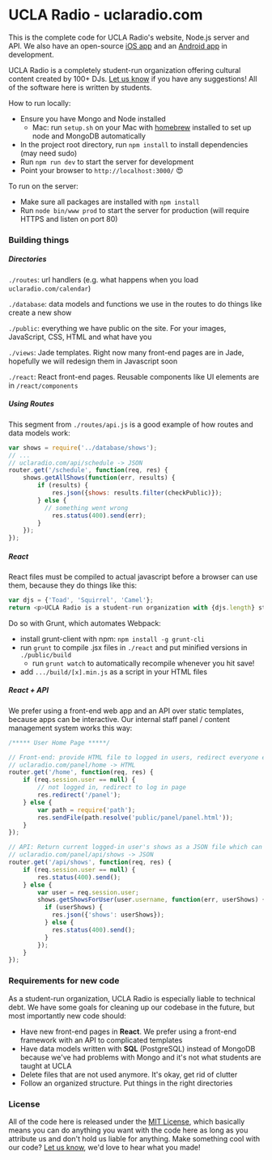# UCLA Radio - uclaradio.com

This is the complete code for UCLA Radio's website, Node.js server and API. We also have an open-source [iOS app](https://github.com/uclaradio/uclaradio-iOS) and an [Android app](https://github.com/uclaradio/uclaradio-Android) in development.

UCLA Radio is a completely student-run organization offering cultural content created by 100+ DJs. [Let us know](mailto:radio.web@media.ucla.edu) if you have any suggestions! All of the software here is written by students.

How to run locally:
* Ensure you have Mongo and Node installed
  * Mac: run `setup.sh` on your Mac with [homebrew](http://brew.sh/) installed to set up node and MongoDB automatically
* In the project root directory, run `npm install` to install dependencies (may need sudo)
* Run `npm run dev` to start the server for development
* Point your browser to `http://localhost:3000/` :heart_eyes:

To run on the server:
* Make sure all packages are installed with `npm install`
* Run `node bin/www prod` to start the server for production (will require HTTPS and listen on port 80)


### Building things

##### Directories

`./routes`: url handlers (e.g. what happens when you load `uclaradio.com/calendar`)

`./database`: data models and functions we use in the routes to do things like create a new show

`./public`: everything we have public on the site. For your images, JavaScript, CSS, HTML and what have you

`./views`: Jade templates. Right now many front-end pages are in Jade, hopefully we will redesign them in Javascript soon

`./react`: React front-end pages. Reusable components like UI elements are in `/react/components`

##### Using Routes

This segment from `./routes/api.js` is a good example of how routes and data models work:
```javascript
var shows = require('../database/shows');
// ...
// uclaradio.com/api/schedule -> JSON
router.get('/schedule', function(req, res) {
	shows.getAllShows(function(err, results) {
		if (results) {
			res.json({shows: results.filter(checkPublic)});
		} else {
		  // something went wrong
			res.status(400).send(err);
		}
	});
});
```

##### React

React files must be compiled to actual javascript before a browser can use them, because they do things like this:
```javascript
var djs = {'Toad', 'Squirrel', 'Camel'};
return <p>UCLA Radio is a student-run organization with {djs.length} student DJs. </p>;
```

Do so with Grunt, which automates Webpack:
* install grunt-client with npm: `npm install -g grunt-cli`
* run `grunt` to compile .jsx files in `./react` and put minified versions in `./public/build`
  * run `grunt watch` to automatically recompile whenever you hit save!
* add `.../build/[x].min.js` as a script in your HTML files

##### React + API

We prefer using a front-end web app and an API over static templates, because apps can be interactive. Our internal staff panel / content management system works this way:

```javascript
/***** User Home Page *****/

// Front-end: provide HTML file to logged in users, redirect everyone else
// uclaradio.com/panel/home -> HTML
router.get('/home', function(req, res) {
	if (req.session.user == null) {
		// not logged in, redirect to log in page
		res.redirect('/panel');
	} else {
		var path = require('path');
		res.sendFile(path.resolve('public/panel/panel.html'));
	}
});

// API: Return current logged-in user's shows as a JSON file which can be parsed by React, or 400 error
// uclaradio.com/panel/api/shows -> JSON
router.get('/api/shows', function(req, res) {
	if (req.session.user == null) {
		res.status(400).send();
	} else {
		var user = req.session.user;
		shows.getShowsForUser(user.username, function(err, userShows) {
		  if (userShows) {
		    res.json({'shows': userShows});
		  } else {
		    res.status(400).send();
		  }
		});
	}
});
```


### Requirements for new code

As a student-run organization, UCLA Radio is especially liable to technical debt. We have some goals for cleaning up our codebase in the future, but most importantly new code should:
* Have new front-end pages in __React__. We prefer using a front-end framework with an API to complicated templates
* Have data models written with __SQL__ (PostgreSQL) instead of MongoDB because we've had problems with Mongo and it's not what students are taught at UCLA
* Delete files that are not used anymore. It's okay, get rid of clutter
* Follow an organized structure. Put things in the right directories

### License

All of the code here is released under the [MIT License](/LICENSE.md), which basically means you can do anything you want with the code here as long as you attribute us and don't hold us liable for anything. Make something cool with our code? [Let us know](mailto:radio.web@media.ucla.edu), we'd love to hear what you made!
